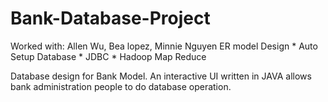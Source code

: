 # Bank-Database-Project
Worked with: Allen Wu, Bea lopez, Minnie Nguyen
ER model Design * Auto Setup Database * JDBC *  Hadoop Map Reduce

Database design for Bank Model.
An interactive UI written in JAVA allows bank administration people to do database operation.
